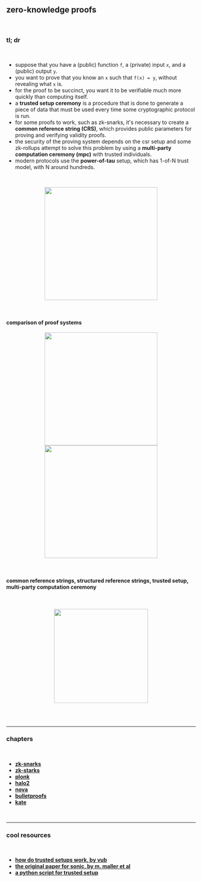 ## zero-knowledge proofs

<br>

### tl; dr

<br>

* suppose that you have a (public) function `f`, a (private) input `x`, and a (public) output `y`. 
* you want to prove that you know an `x` such that  `f(x) = y`, without revealing what `x` is. 
* for the proof to be succinct, you want it to be verifiable much more quickly than computing itself.
* a **trusted setup ceremony** is a procedure that is done to generate a piece of data that must be used every time some cryptographic protocol is run.
* for some proofs to work, such as zk-snarks, it's necessary to create a **common reference string (CRS)**, which provides public parameters for proving and verifying validity proofs. 
* the security of the proving system depends on the csr setup and some zk-rollups attempt to solve this problem by using a **multi-party computation ceremony (mpc)** with trusted individuals.
* modern protocols use the **power-of-tau** setup, which has 1-of-N trust model, with N around hundreds.

<br>

<p align="center">
<img width="300" src="https://user-images.githubusercontent.com/1130416/234407214-ed3974fd-85cc-471b-a08b-e2edf0efd1a2.png">
</p>

<br>

#### comparison of proof systems

<p align="center">
<img width="300"  src="https://user-images.githubusercontent.com/1130416/234476377-f7c88f31-919f-4503-8b60-203ca9b0c06d.png">
<img width="300"  src="https://user-images.githubusercontent.com/1130416/234476566-df847c7f-b1ad-42cf-b5dd-85ba2cf7a997.png">
</p>

<br>

#### common reference strings, structured reference strings, trusted setup, multi-party computation ceremony

<br>

<p align="center">
<img width="250" src="https://user-images.githubusercontent.com/1130416/235269418-3cb7b4ca-83b7-4930-a367-586cb8be4fc7.png">
</p>

<br>

<br>

----

### chapters

<br>

* **[zk-snarks](zk-snarks)**
* **[zk-starks](zk-starks)**
* **[plonk](plonk)**
* **[halo2](halo2)**
* **[nova](nova)**
* **[bulletproofs](bulletproofs)**
* **[kate](kate)**

<br>

---

### cool resources

<br>

* **[how do trusted setups work, by vub](https://vitalik.ca/general/2022/03/14/trustedsetup.html)**
* **[the original paper for sonic, by m. maller et al](https://eprint.iacr.org/2019/099)**
* **[a python script for trusted setup](https://github.com/ethereum/research/blob/master/trusted_setup/trusted_setup.py)**

